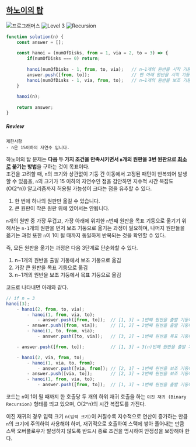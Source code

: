 ## [하노이의 탑](https://school.programmers.co.kr/learn/courses/30/lessons/12946)

<img src="https://img.shields.io/badge/-프로그래머스-1e2a3c" alt="프로그래머스"/> <img src="https://img.shields.io/badge/-Level 3-orange" alt="Level 3"/> <img src="https://img.shields.io/badge/-Recursion-violet" alt="Recursion"/> 

```js
function solution(n) {
    const answer = [];
        
    const hanoi = (numOfDisks, from = 1, via = 2, to = 3) => {
        if(numOfDisks === 0) return;
        
        hanoi(numOfDisks - 1, from, to, via);   // n−1개의 원반을 시작 기둥에서 보조 기둥으로
        answer.push([from, to]);                // 맨 아래 원반을 시작 기둥에서 목표 기둥으로
        hanoi(numOfDisks - 1, via, from, to);   // n−1개의 원반을 보조 기둥에서 목표 기둥으로
    }
    
    hanoi(n);
    
    return answer;
}
```

##### Review 

```
제한사항
- n은 15이하의 자연수 입니다.
```

하노이의 탑 문제는 **다음 두 가지 조건을 만족시키면서 `n`개의 원판을 3번 원판으로 <u>최소로</u> 옮기는 방법**을 구하는 것이 목표이다.  
조건을 고려할 때, `n`의 크기와 상관없이 기둥 간 이동에서 고정된 패턴이 반복되어 발생할 수 있음을, `n`의 크기가 15 이하의 자연수인 점을 감안하면 지수적 시간 복잡도(O(2^n)) 알고리즘까지 허용될 가능성이 크다는 점을 유추할 수 있다.  

1. 한 번에 하나의 원판만 옮길 수 있습니다.
2. 큰 원판이 작은 원판 위에 있어서는 안됩니다.

`n`개의 원반 중 가장 무겁고, 가장 아래에 위치한 `n`번째 원판을 목표 기둥으로 옮기기 위해서는 `n-1`개의 원판을 먼저 보조 기둥으로 옮기는 과정이 필요하며, 나머지 원판들을 옮기는 과정 또한 `n`이 1이 될 때까지 동일하게 반복되는 것을 확인할 수 있다.  

즉, 모든 원판을 옮기는 과정은 다음 3단계로 단순화할 수 있다. 

1. n−1개의 원반을 출발 기둥에서 보조 기둥으로 옮김
2. 가장 큰 원반을 목표 기둥으로 옮김
3. n−1개의 원반을 보조 기둥에서 목표 기둥으로 옮김

코드로 나타내면 아래와 같다. 

```js
// if n = 3 
hanoi(3);                    
    - hanoi(2, from, to, via);         
        - hanoi(1, from, via, to);  
            - answer.push([from, to]);  // [1, 3] → 1번째 원반을 출발 기둥에서 목표 기둥으로 이동 
        - answer.push([from, via]);     // [1, 2] → 2번째 원반을 출발 기둥에서 보조 기둥으로 이동
        - hanoi(1, to, from, via); 
            - answer.push([to, via]);   // [3, 2] → 1번째 원반을 목표 기둥에서 보조 기둥으로 이동 

    - answer.push([from, to]);          // [1, 3] → 3(n)번째 원반을 출발 기둥에서 목표 기둥으로 이동 ✅

    - hanoi(2, via, from, to);   
        - hanoi(1, via, to, from);      
            - answer.push([via, from]); // [2, 1] → 1번째 원반을 보조 기둥에서 출발 기둥으로 이동 
        - answer.push([via, to]);       // [2, 3] → 2번째 원반을 보조 기둥에서 목표 기둥으로 이동
        - hanoi(1, from, via, to); 
            - answer.push([from, to]);  // [1, 3] → 1번째 원반을 출발 기둥에서 목표 기둥으로 이동 
```

코드는 `n`이 1이 될 때까지 한 호출당 두 개의 하위 재귀 호출을 하는 `이진 재귀 (Binary Recursion)` 형태를 띄고 있으며, O(2^n)의 시간 복잡도를 가진다. 

이진 재귀의 경우 입력 크기 `n(입력 크기)`이 커질수록 지수적으로 연산이 증가하는 만큼 `n`의 크기에 주의하여 사용해야 하며, 재귀적으로 호출하여 스택에 쌓아 풀어내는 만큼 스택 오버플로우가 발생하지 않도록 반드시 종료 조건을 명시하여 안정성을 보장해야 한다.
